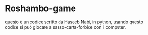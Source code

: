 # Roshambo-game
questo è un codice scritto da Haseeb Nabi, in python, usando questo codice si può giocare a sasso-carta-forbice con il computer.
